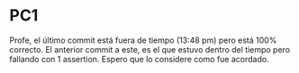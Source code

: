 # PC1
Profe, el último commit está fuera de tiempo (13:48 pm) pero está 100% correcto.
El anterior commit a este, es el que estuvo dentro del tiempo pero fallando con 1 assertion. 
Espero que lo considere como fue acordado.
